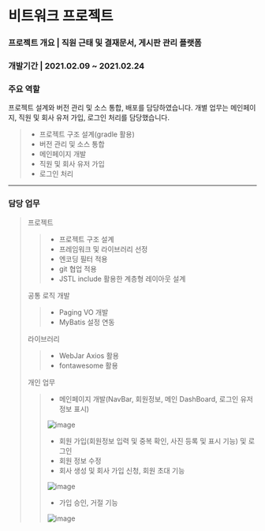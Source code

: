 # 비트워크 프로젝트
### 프로젝트 개요 | 직원 근태 및 결재문서, 게시판 관리 플랫폼
### 개발기간 | 2021.02.09 ~ 2021.02.24

### 주요 역할
프로젝트 설계와 버전 관리 및 소스 통합, 배포를 담당하였습니다. 개별 업무는 메인페이지, 직원 및 회사 유저 가입, 로그인 처리를 담당했습니다.
> - 프로젝트 구조 설계(gradle 활용)
> - 버전 관리 및 소스 통합
> - 메인페이지 개발
> - 직원 및 회사 유저 가입
> - 로그인 처리

<hr/>

### 담당 업무
> 프로젝트
> > - 프로젝트 구조 설계
> > - 프레임워크 및 라이브러리 선정
> > - 엔코딩 필터 적용
> > - git 협업 적용
> > - JSTL include 활용한 계층형 레이아웃 설계
> 
> 공통 로직 개발
> > - Paging VO 개발 
> > - MyBatis 설정 연동
>
> 라이브러리
> > - WebJar Axios 활용
> > - fontawesome 활용
> 
> 개인 업무
> > - 메인페이지 개발(NavBar, 회원정보, 메인 DashBoard, 로그인 유저 정보 표시)
> > 
> > ![image](https://user-images.githubusercontent.com/50898502/117150304-fb048380-adf2-11eb-9f22-a23679fcc853.png)
> > 
> > - 회원 가입(회원정보 입력 및 중복 확인, 사진 등록 및 표시 기능) 및 로그인
> > - 회원 정보 수정
> > - 회사 생성 및 회사 가입 신청, 회원 초대 기능
> > 
> > ![image](https://user-images.githubusercontent.com/50898502/117150766-68181900-adf3-11eb-8814-ea0921419bb6.png)
> > 
> > - 가입 승인, 거절 기능
> > 
> > ![image](https://user-images.githubusercontent.com/50898502/117150720-5df61a80-adf3-11eb-8d86-69d725505633.png)
